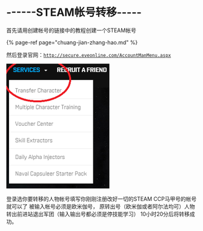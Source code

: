 # ------STEAM帐号转移-----

首先请用创建帐号的链接中的教程创建一个STEAM帐号

{% page-ref page="chuang-jian-zhang-hao.md" %}

然后登录官网：[`http://secure.eveonline.com/AccountManMenu.aspx`](http://secure.eveonline.com/AccountManMenu.aspx)

![&#x9009;&#x62E9;&#x7B2C;&#x4E00;&#x4E2A;Transfer Character](.gitbook/assets/zhang-hao-zhuan-yi.png)

登录选你要转移的人物帐号填写你刚刚注册改好一切的STEAM CCP马甲号的帐号就可以了 被输入帐号必须是欧米伽号， 原转出号（欧米伽或者阿尔法均可）人物转出前进站退出军团（输入输出号都必须是停技能学习） 10小时20分后将转移成功。

